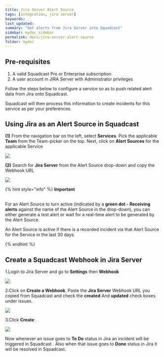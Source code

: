 ```yaml
---
title: Jira Server Alert Source
tags: [integration, jira server]
keywords: 
last_updated: 
summary: "Get alerts from Jira Server into Squadcast"
sidebar: mydoc_sidebar
permalink: docs/jira-server-alert-source
folder: mydoc
---
```


## Pre-requisites
1. A valid Squadcast Pro or Enterprise subscription
2. A user account in JIRA Server with Administrator privileges

Follow the steps below to configure a service so as to push related alert data from Jira onto Squadcast.

Squadcast will then process this information to create incidents for this service as per your preferences.

## Using Jira as an Alert Source in Squadcast

**(1)** From the navigation bar on the left, select **Services**. Pick the applicable **Team** from the Team-picker on the top. Next, click on **Alert Sources** for the applicable Service

![](../../.gitbook/assets/alert\_source\_1.png)

**(2)** Search for **Jira Server** from the Alert Source drop-down and copy the Webhook URL

![](../../.gitbook/assets/jira\_server\_1.png)

{% hint style="info" %} 
<b>Important</b><br/><br/>
<p>For an Alert Source to turn active (indicated by a <b>green dot - Receiving alerts</b> against the name of the Alert Source in the drop-down), you can either generate a test alert or wait for a real-time alert to be generated by the Alert Source.</p>
<p>An Alert Source is active if there is a recorded incident via that Alert Source for the Service in the last 30 days.</p>
{% endhint %}

## Create a Squadcast Webhook in Jira Server

1.Login to Jira Server and go to **Settings** then **Webhook**

![](../../.gitbook/assets/jira\_server\_2.png)

2.Click on **Create a Webhook**. Paste the **Jira Server** Webhook URL you copied from Squadcast and check the  **created** And **updated** check boxes under issues.

![](../../.gitbook/assets/jira\_server\_3.png)

3.Click **Create** .

![](../../.gitbook/assets/jira\_server\_4.png)

Now whenever an issue goes to **To Do** status in Jira an incident will be triggered in Squadcast . Also when that issue goes to **Done** status in Jira it will be resolved in Squadcast.